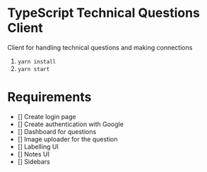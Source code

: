 # TypeScript Technical Questions Client
Client for handling technical questions and making connections

1. ```yarn install```
2. ```yarn start```

# Requirements
- [] Create login page
- [] Create authentication with Google
- [] Dashboard for questions
- [] Image uploader for the question
- [] Labelling UI
- [] Notes UI
- [] Sidebars